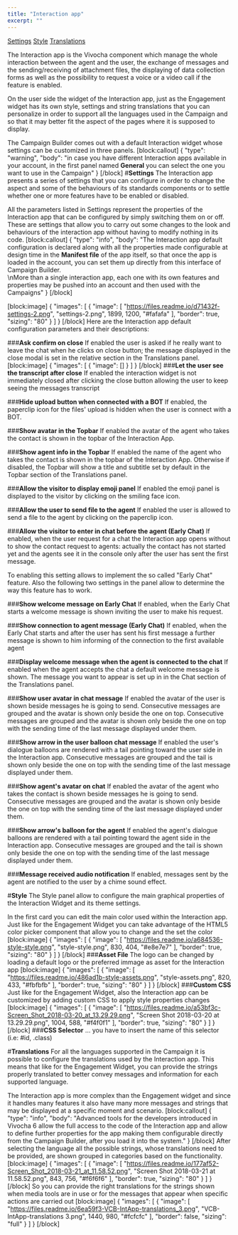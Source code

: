 ```yaml
---
title: "Interaction app"
excerpt: ""
---
```

[Settings](#section--settings-)
[Style](#section--style-)
[Translations](#section--translations-)
<br>

The Interaction app is the Vivocha component which manage the whole interaction between the agent and the user, the exchange of messages and the sending/receiving of attachment files, the displaying of data collection forms as well as the possibility to request a voice or a video call if the feature is enabled.

On the user side the widget of the Interaction app, just as the Engagement widget has its own style, settings and string translations that you can personalize in order to support all the languages used in the Campaign and so that it may better fit the aspect of the pages where it is supposed to display.

The Campaign Builder comes out with a default Interaction widget whose settings can be customized in three panels.
[block:callout]
{
  "type": "warning",
  "body": "in case you have different Interaction apps available in your account, in the first panel  named **General** you can select the one you want to use in the Campaign"
}
[/block]
#**Settings**
The Interaction app presents a series of settings that you can configure in order to change the aspect and some of the behaviours of its standards components or to settle whether one or more features have to be enabled or disabled.

All the parameters listed in Settings represent the properties of the Interaction app that can be configured by simply switching them on or off. These are settings that allow you to carry out some changes to the look and behaviours of the interaction app without having to modify nothing in its code.
[block:callout]
{
  "type": "info",
  "body": "The Interaction app default configuration is declared along with all the properties made configurable at design time in the **Manifest file** of the app itself, so that once the app is loaded in the account, you can set them up directly from this interface of Campaign Builder.<br>\nMore than a single interaction app, each one with its own features and properties may be pushed into an account and then used with the Campaigns"
}
[/block]

[block:image]
{
  "images": [
    {
      "image": [
        "https://files.readme.io/d71432f-settings-2.png",
        "settings-2.png",
        1899,
        1200,
        "#fafafa"
      ],
      "border": true,
      "sizing": "80"
    }
  ]
}
[/block]
Here are the Interaction app default configuration parameters and their descriptions:

###**Ask confirm on close**
If enabled the user is asked if he really want to leave the chat when he clicks on close button; the message displayed in the close modal is set in the relative section in the Translations panel.
[block:image]
{
  "images": [
    {
      "image": []
    }
  ]
}
[/block]
###**Let the user see the transcript after close**
If enabled the interaction widget is not immediately closed after clicking the close button allowing the user to keep seeing the messages transcript

###**Hide upload button when connected with a BOT**
If enabled, the paperclip icon for the files' upload is hidden when the user is connect with a BOT.

###**Show avatar in the Topbar**
If enabled the avatar of the agent who takes the contact is shown in the topbar of the Interaction App.

###**Show agent info in the Topbar**
If enabled the name of the agent who takes the contact is shown in the topbar of the Interaction App. Otherwise if disabled, the Topbar will show a title and subtitle set by default in the Topbar section of the Translations panel.

###**Allow the visitor to display emoji panel**
If enabled the emoji panel is displayed to the visitor by clicking on the smiling face icon.

###**Allow the user to send file to the agent**
If enabled the user is allowed to send a file to the agent by clicking on the paperclip icon.

###**Allow the visitor to enter in chat before the agent (Early Chat)**
If enabled, when the user request for a chat the Interaction app opens without to show the contact request to agents: actually the contact has not started yet and the agents see it in the console only after the user has sent the first message.

To enabling this setting allows to implement the so called "Early Chat" feature. Also the following two settings in the panel allow to determine the way this feature has to work.

###**Show welcome message on Early Chat**
If enabled, when the Early Chat starts a welcome message is shown inviting the user to make his request.

###**Show connection to agent message (Early Chat)**
If enabled, when the Early Chat starts and after the user has sent his first message a further message is shown to him informing of  the connection to the first available agent 

###**Display welcome message when the agent is connected to the chat**
If enabled when the agent accepts the chat a default welcome message is shown. The message you want to appear is set up in in the Chat section of the Translations panel.

###**Show user avatar in chat message**
If enabled the avatar of the user is shown beside messages he is going to send. Consecutive messages are grouped and the avatar is shown only beside the one on top. Consecutive messages are grouped and the avatar is shown only beside the one on top with the sending time of the last message displayed under them.

###**Show arrow in the user balloon chat message**
If enabled the user's dialogue balloons are rendered with a tail pointing toward the user side in the Interaction app. Consecutive messages are grouped and the tail is shown only beside the one on top with the sending time of the last message displayed under them.

###**Show agent's avatar on chat**
If enabled the avatar of the agent who takes the contact is shown beside messages he is going to send. Consecutive messages are grouped and the avatar is shown only beside the one on top with the sending time of the last message displayed under them.

###**Show arrow's balloon for the agent**
If enabled the agent's dialogue balloons are rendered with a tail pointing toward the agent side in the Interaction app. Consecutive messages are grouped  and the tail is shown only beside the one on top with the sending time of the last message displayed under them.

###**Message received audio notification**
If enabled, messages sent by the agent are notified to the user by a chime sound effect.

#**Style**
The Style panel allow to configure the main graphical properties of the Interaction Widget and its theme settings.

In the first card you can edit the main color used within the Interaction app. Just like for the Engagement Widget you can take advantage of the HTML5 color picker component that allow you to change and the set the color 
[block:image]
{
  "images": [
    {
      "image": [
        "https://files.readme.io/a684536-style-style.png",
        "style-style.png",
        830,
        404,
        "#e8e7e7"
      ],
      "border": true,
      "sizing": "80"
    }
  ]
}
[/block]
###**Asset File**
The logo can be changed by loading a default logo or the preferred immage as asset for the Interaction app
[block:image]
{
  "images": [
    {
      "image": [
        "https://files.readme.io/486ad1b-style-assets.png",
        "style-assets.png",
        820,
        433,
        "#fbfbfb"
      ],
      "border": true,
      "sizing": "80"
    }
  ]
}
[/block]
###**Custom CSS**
Just like for the Engagement Widget, also the Interaction app can be customized by adding custom CSS to apply style properties changes
[block:image]
{
  "images": [
    {
      "image": [
        "https://files.readme.io/a53bf3c-Screen_Shot_2018-03-20_at_13.29.29.png",
        "Screen Shot 2018-03-20 at 13.29.29.png",
        1004,
        588,
        "#f4f0f1"
      ],
      "border": true,
      "sizing": "80"
    }
  ]
}
[/block]
###**CSS Selector**
... you have to insert the name of this selector (i.e: #id, .class)


#**Translations**
For all the languages supported in the Campaign it is possible to configure the translations used by the Interaction app. This means that like for the Engagement Widget, you can provide the strings properly translated to better convey messages and information for each supported language.

The Interaction app is more complex than the Engagement widget and since it handles many features it also have many more messages and strings that may be displayed at  a specific moment and scenario.
[block:callout]
{
  "type": "info",
  "body": "Advanced tools for the developers introduced in Vivocha 6 allow the full access to the code of the Interaction app and allow to define further properties for the app making them configurable directly from the Campaign Builder, after you load it into the system."
}
[/block]
After selecting the language all the possible strings, whose translations need to be provided, are shown grouped in categories based on the functionality.
[block:image]
{
  "images": [
    {
      "image": [
        "https://files.readme.io/177af52-Screen_Shot_2018-03-21_at_11.58.52.png",
        "Screen Shot 2018-03-21 at 11.58.52.png",
        843,
        756,
        "#f6f6f6"
      ],
      "border": true,
      "sizing": "80"
    }
  ]
}
[/block]
So you can provide the right translations for the strings shown when media tools are in use or for the messages that appear when specific actions are carried out
[block:image]
{
  "images": [
    {
      "image": [
        "https://files.readme.io/6ea59f3-VCB-IntApp-translations_3.png",
        "VCB-IntApp-translations 3.png",
        1440,
        980,
        "#fcfcfc"
      ],
      "border": false,
      "sizing": "full"
    }
  ]
}
[/block]